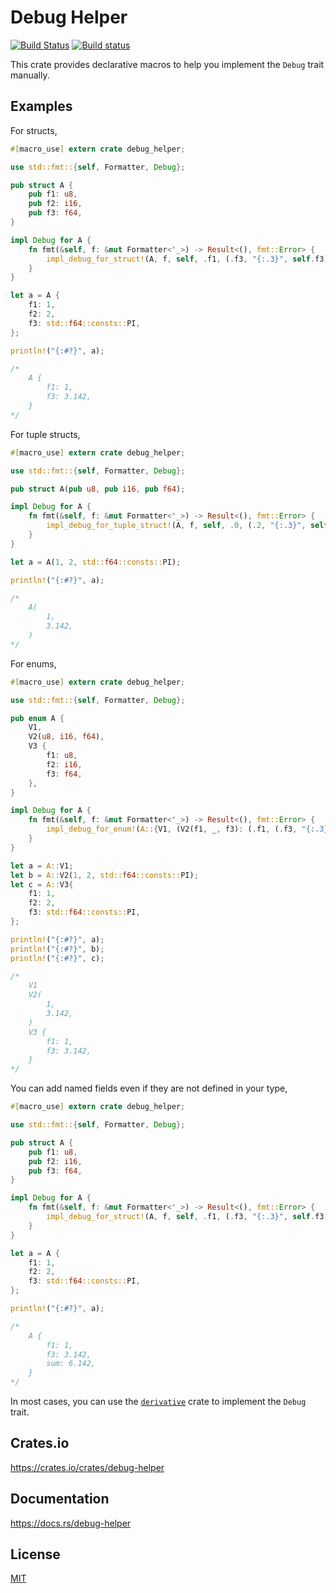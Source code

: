 Debug Helper
====================

[![Build Status](https://travis-ci.org/magiclen/debug-helper.svg?branch=master)](https://travis-ci.org/magiclen/debug-helper)
[![Build status](https://ci.appveyor.com/api/projects/status/8jtt1s8wpontnmu1/branch/master?svg=true)](https://ci.appveyor.com/project/magiclen/debug-helper/branch/master)

This crate provides declarative macros to help you implement the `Debug` trait manually.

## Examples

For structs,

```rust
#[macro_use] extern crate debug_helper;

use std::fmt::{self, Formatter, Debug};

pub struct A {
    pub f1: u8,
    pub f2: i16,
    pub f3: f64,
}

impl Debug for A {
    fn fmt(&self, f: &mut Formatter<'_>) -> Result<(), fmt::Error> {
        impl_debug_for_struct!(A, f, self, .f1, (.f3, "{:.3}", self.f3));
    }
}

let a = A {
    f1: 1,
    f2: 2,
    f3: std::f64::consts::PI,
};

println!("{:#?}", a);

/*
    A {
        f1: 1,
        f3: 3.142,
    }
*/
```

For tuple structs,

```rust
#[macro_use] extern crate debug_helper;

use std::fmt::{self, Formatter, Debug};

pub struct A(pub u8, pub i16, pub f64);

impl Debug for A {
    fn fmt(&self, f: &mut Formatter<'_>) -> Result<(), fmt::Error> {
        impl_debug_for_tuple_struct!(A, f, self, .0, (.2, "{:.3}", self.2));
    }
}

let a = A(1, 2, std::f64::consts::PI);

println!("{:#?}", a);

/*
    A(
        1,
        3.142,
    )
*/
```

For enums,

```rust
#[macro_use] extern crate debug_helper;

use std::fmt::{self, Formatter, Debug};

pub enum A {
    V1,
    V2(u8, i16, f64),
    V3 {
        f1: u8,
        f2: i16,
        f3: f64,
    },
}

impl Debug for A {
    fn fmt(&self, f: &mut Formatter<'_>) -> Result<(), fmt::Error> {
        impl_debug_for_enum!(A::{V1, (V2(f1, _, f3): (.f1, (.f3, "{:.3}", f3))), {V3{f1, f2: _, f3}: (.f1, (.f3, "{:.3}", f3))}}, f, self);
    }
}

let a = A::V1;
let b = A::V2(1, 2, std::f64::consts::PI);
let c = A::V3{
    f1: 1,
    f2: 2,
    f3: std::f64::consts::PI,
};

println!("{:#?}", a);
println!("{:#?}", b);
println!("{:#?}", c);

/*
    V1
    V2(
        1,
        3.142,
    )
    V3 {
        f1: 1,
        f3: 3.142,
    }
*/
```

You can add named fields even if they are not defined in your type,

```rust
#[macro_use] extern crate debug_helper;

use std::fmt::{self, Formatter, Debug};

pub struct A {
    pub f1: u8,
    pub f2: i16,
    pub f3: f64,
}

impl Debug for A {
    fn fmt(&self, f: &mut Formatter<'_>) -> Result<(), fmt::Error> {
        impl_debug_for_struct!(A, f, self, .f1, (.f3, "{:.3}", self.f3), (.sum, "{:.3}", self.f1 as f64 + self.f2 as f64 + self.f3));
    }
}

let a = A {
    f1: 1,
    f2: 2,
    f3: std::f64::consts::PI,
};

println!("{:#?}", a);

/*
    A {
        f1: 1,
        f3: 3.142,
        sum: 6.142,
    }
*/
```

In most cases, you can use the [`derivative`](https://crates.io/crates/derivative) crate to implement the `Debug` trait.

## Crates.io

https://crates.io/crates/debug-helper

## Documentation

https://docs.rs/debug-helper

## License

[MIT](LICENSE)